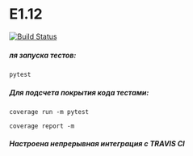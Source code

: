 # E1.12
[![Build Status](https://travis-ci.org/eternityxxxx/E1.12.svg?branch=main)](https://travis-ci.org/eternityxxxx/E1.12)

##### ля запуска тестов:
```
pytest
```

##### Для подсчета покрытия кода тестами:
```
coverage run -m pytest
```
```
coverage report -m
```

##### Настроена непрерывная интеграция с TRAVIS CI

